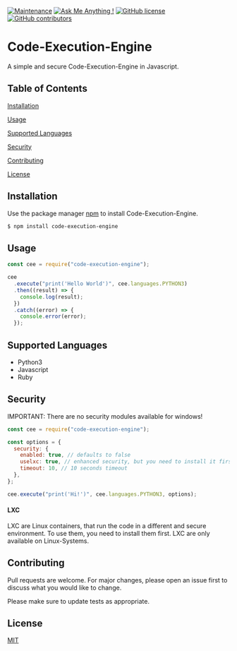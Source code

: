 [![Maintenance](https://img.shields.io/badge/Maintained%3F-yes-green.svg)](https://GitHub.com/simonkoeck/code-execution-engine/graphs/commit-activity) [![Ask Me Anything !](https://img.shields.io/badge/Ask%20me-anything-1abc9c.svg)](https://GitHub.com/simonkoeck) [![GitHub license](https://img.shields.io/github/license/simonkoeck/code-execution-engine)](https://github.com/simonkoeck/code-execution-engine/blob/master/LICENSE) [![GitHub contributors](https://img.shields.io/github/contributors/simonkoeck/code-execution-engine)](https://GitHub.com/simonkoeck/code-execution-engine)

# Code-Execution-Engine

A simple and secure Code-Execution-Engine in Javascript.

## Table of Contents

[Installation](#installation)

[Usage](#usage)

[Supported Languages](#supported-languages)

[Security](#security)

[Contributing](#contributing)

[License](#license)

<a name="installation"/>

## Installation

Use the package manager [npm](https://www.npmjs.com) to install Code-Execution-Engine.

```bash
$ npm install code-execution-engine
```

<a name="usage"/>

## Usage

```javascript
const cee = require("code-execution-engine");

cee
  .execute("print('Hello World')", cee.languages.PYTHON3)
  .then((result) => {
    console.log(result);
  })
  .catch((error) => {
    console.error(error);
  });
```

<a name="supported-languages"/>

## Supported Languages

- Python3
- Javascript
- Ruby

<a name="security"/>

## Security

IMPORTANT: There are no security modules available for windows!

```javascript
const cee = require("code-execution-engine");

const options = {
  security: {
    enabled: true, // defaults to false
    uselxc: true, // enhanced security, but you need to install it first
    timeout: 10, // 10 seconds timeout
  },
};

cee.execute("print('Hi!')", cee.languages.PYTHON3, options);
```

#### LXC

LXC are Linux containers, that run the code in a different and secure environment. To use them, you need to install them first. LXC are only available on Linux-Systems.

<a name="contributing"/>

## Contributing

Pull requests are welcome. For major changes, please open an issue first to discuss what you would like to change.

Please make sure to update tests as appropriate.

<a name="license"/>

## License

[MIT](https://choosealicense.com/licenses/mit/)

